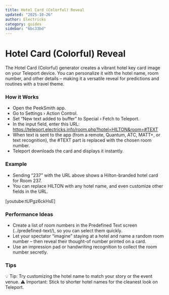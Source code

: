 ```yaml
---
title: Hotel Card (Colorful) Reveal
updated: "2025-10-26"
author: Electricks
category: guides
sidebar: "6bc33bd"
---
```


# Hotel Card (Colorful) Reveal

The Hotel Card (Colorful) generator creates a vibrant hotel key card image on your Teleport device. You can personalize it with the hotel name, room number, and other details – making it a versatile reveal for predictions and routines with a travel theme.

### How it Works

- Open the PeekSmith app.
- Go to Settings › Action Control.
- Set “New text added to buffer” to Special › Fetch to Teleport.
- In the input field, enter this URL: https://teleport.electricks.info/room.php?hotel=HILTON&room=#TEXT
- When text is sent to the app (from a remote, Quantum, ATC, MATT+, or text recognition), the #TEXT part is replaced with the chosen room number.
- Teleport downloads the card and displays it instantly.

### Example

- Sending “237” with the URL above shows a Hilton-branded hotel card for Room 237.
- You can replace HILTON with any hotel name, and even customize other fields in the URL.

[youtube:tUPgz6ckHsE]

### Performance Ideas

- Create a list of room numbers in the Predefined Text screen (../predefined-text/), so you can select them quickly.
- Let your spectator “imagine” staying at a hotel and name a random room number – then reveal their thought-of number printed on a card.
- Use an impression pad or handwriting recognition to collect the room number secretly.

### Tips

💡 Tip: Try customizing the hotel name to match your story or the event venue.
⚠️ Important: Stick to shorter hotel names for the cleanest look on Teleport.